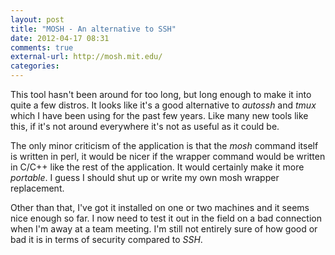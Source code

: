 ```yaml
---
layout: post
title: "MOSH - An alternative to SSH"
date: 2012-04-17 08:31
comments: true
external-url: http://mosh.mit.edu/
categories: 
---
```


This tool hasn't been around for too long, but long enough to make it
into quite a few distros. It looks like it's a good alternative to
_autossh_ and _tmux_ which I have been using for the past few
years. Like many new tools like this, if it's not around everywhere
it's not as useful as it could be.

The only minor criticism of the application is that the _mosh_ command
itself is written in perl, it would be nicer if the wrapper command
would be written in C/C++ like the rest of the application. It would
certainly make it more _portable_. I guess I should shut up or write
my own mosh wrapper replacement.

Other than that, I've got it installed on one or two machines and it
seems nice enough so far. I now need to test it out in the field on a
bad connection when I'm away at a team meeting. I'm still not entirely
sure of how good or bad it is in terms of security compared to _SSH_.
